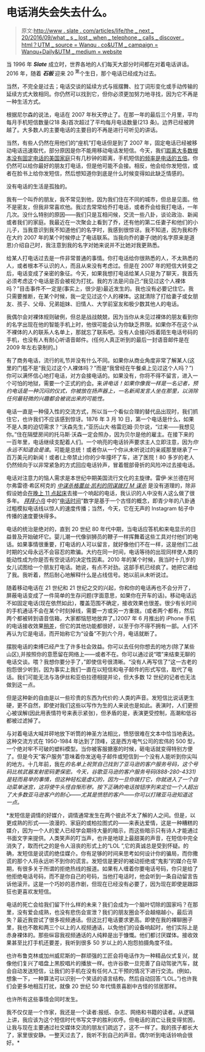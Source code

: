 # 电话消失会失去什么。

> 原文:[http://www . slate . com/articles/life/the _ next _ 20/2016/09/what _ s _ lost _ when _ telephone _ calls _ discover . html？UTM _ source = Wanqu . co&UTM _ campaign = Wanqu+Daily&UTM _ medium = website](http://www.slate.com/articles/life/the_next_20/2016/09/what_s_lost_when_telephone_calls_disappear.html?utm_source=wanqu.co&utm_campaign=Wanqu+Daily&utm_medium=website)

当 1996 年 ***Slate*** 成立时，世界各地的人们每天大部分时间都在对着电话讲话。2016 年，随着 ***石板*** 迎来 20 <sup>第</sup>个生日，那个电话已经成为过去。







当然，不完全是过去；电话交谈的延续方式与摇摆舞、拉丁词形变化或手动传输的延续方式大致相同。你仍然可以找到它，但你必须更加努力地寻找，因为它不再是一种生活方式。

根据尼尔森的说法，电话在 2007 年秋天停止了。在那一年的最后三个月里，平均每月手机短信数量(218 条)首次超过了平均每月电话数量(213 条)。边界已经被跨越了。大多数人的主要电话的主要目的不再是进行可听见的讲话。

当然，有些人仍然在用他们的“座机”打电话但是到了 2007 年，固定电话已经被移动电话迅速取代，部分原因是你不能用移动电话发短信。今天，我们[距离大多数根本没有固定电话的美国家庭](http://www.cdc.gov/nchs/data/nhis/earlyrelease/wireless201512.pdf)只有几秒钟的距离，手机短信[的频率是电话的五倍](http://informatemi.com/blog/?p=133)。你仍然可以给你最好的朋友打电话，但是他可能不会接。相反，他会给你发短信，或者在脸书上给你发短信，然后想知道你到底是什么时候变得如此缺乏情感的。

没有电话的生活是孤独的。

我有一个叫乔的朋友，我不常见到他，因为我们住在不同的城市，但总是见面。他不是密友，但我非常喜欢他。我过去常常给乔打电话，或者乔会给我打电话，一年几次。没什么特别的原因——我们只是互相问候，交流一些八卦，谈论政治、新闻或者我们的家庭。我最近在一次聚会上看到了乔，还有他的第二任妻子和他们的小儿子，当我意识到我不知道他们的名字时，我感到很惊讶。我不知道，因为我和乔在大约 2007 年的某个时候停止了电话联系。当我向乔的妻子(她的名字原来是道恩)介绍自己时，我注意到我的名字对她来说并不比她对我更熟悉。

给某人打电话过去是一件非常普通的事情。你打电话给你很熟悉的人，不太熟悉的人，或者根本不认识的人，而且从来没有考虑过。但是在 2007 年的短信大转变之后，电话变成了亲密的象征。今天，如果我想打电话给某人只是为了聊天，我首先必须考虑这个电话是否会被视为打扰。我的方法是问自己:“我见过这个人裸体吗？”目击事件不一定是(事实上，很少是)最近发生的。我也没有必要记住它。我只需要推断，在某个时候，我一定见过这个人的裸体。这就清除了打给妻子或女朋友、孩子、父母、兄弟姐妹、旧情人、大学前室友和极少数其他人的电话。

我偶尔会对裸体规则破例，但总是战战兢兢，因为当你从未见过裸体的朋友看到你的名字出现在他的智能手机上时，他很可能会认为你缺乏界限。如果你不在这个从不裸体的人的联系人名单上，那就忘了联系吧。没有人会接闪烁着陌生电话号码的手机，也没有人有耐心听语音邮件。(任何人真正听到的最后一封语音邮件是在 2009 年左右录制的。)

有了商务电话，流行的礼节并没有什么不同。如果你从商业角度非常了解某人(这里的门槛不是“我见过这个人裸体吗？”而是“我曾经在午餐桌上见过这个人吗？”)你可以满怀信心地打电话，对方会接电话的。如果没有，你将不得不留言，进入一个可怕的地狱，需要一个正式的约会。来*讲电话！如果你像我一样是一名记者，预约电话是一种沉闷的仪式，你被放在扬声器上，一名新闻发言人坐在那里，以消除任何最轻微的兴趣都会被说出来的可能性。*

电话一直是一种侵入性的交流方式，所以当一个看似合理的替代品出现时，我们抓住它，也许我们不应该感到惊讶。1876 年 3 月 10 日，第一个电话是什么，如果不是人类的迫切需求？“沃森先生，”亚历山大·格雷厄姆·贝尔说，“过来——我想见你。”住在隔壁房间的托马斯·沃森一定会照办，因为贝尔是他的雇主。在接下来的一百年里，电话继续支配着人们。一个响亮的电话铃声要求主人立即注意，因为*你永远不知道会是谁*。可能是总统！或者你从一个你从未听说过的亲戚那里继承了一百万美元的新闻！或者(上帝禁止)你的少年撞坏了车，进了医院！80 多岁的老人仍然倾向于以非常紧急的方式回应电话铃声，冒着髋部骨折的风险冲过去接电话。

电话对注意力的恼人需求是本世纪中期美国流行文化的主旋律。雷伊·米兰德在阿尔弗雷德·希区柯克的 *[中谋杀格蕾丝·凯利的阴谋拨打 M 谋杀](http://www.amazon.com/dp/B004G0HDY6/?tag=slatmaga-20)* 是没有道理的，除非假设她会[在晚上 11 点起床](https://www.youtube.com/watch?v=LBoL2vMJkCs)去接一个响起的电话，我认识的人中没有人这么做了很多年。 *[拜拜小鸟](http://www.amazon.com/dp/B001G5RFHE/?tag=slatmaga-20)* 中的“[电话时间](https://www.youtube.com/watch?v=7sPU3ymk2ms)”数字是基于一个古怪的概念，即青少年的八卦通过粗模拟电话线以惊人的速度传播；当然，今天，它在无声的 Instagram 帖子中传播的速度要快得多。

电话的统治是绝对的，直到 20 世纪 80 年代中期，当电话应答机和来电显示的日益普及开始破坏它。婴儿潮一代像驯狮员的鞭子一样挥舞着这些工具对付他们的电话。如果事情很重要，打电话的人可以留言，就好像他们不在一样，这是他们二战时期的父母永远不会容忍的欺骗。大约在同一时间，电话等待的出现同样使人类的能动性成为你是否有空说话的决定性因素。2010 年的某个时候，我当时十几岁的女儿试图给一个朋友打电话。她说，有点不对劲。这部手机已经疯了。她把它递给了我。我听着，然后耐心地解释什么是占线信号。她以前从未听说过。

随着移动电话在 21 世纪和 21 世纪之交的兴起，你和你的电话再也不会分开了，屏蔽电话变成了一件简单的生存问题(字面意思，如果你在开车的话)。移动电话远不如固定电话(现在依然如此)，覆盖范围不确定，接收效果也很差。很少有长时间的手机通话不会在某个时刻掉线，需要一方或另一方重拨。(或者两个都有，然后两个都被转到语音信箱，大家都恼怒地放弃了。)2007 年 6 月推出的 iPhone 手机的电话接收效果[稍差](http://www.macworld.com/article/1058733/iphone_rev.html)，但它的其他功能都很好，以至于你不得不拥有一部。人们不再认为它是电话，而开始称它为“设备”不到六个月，电话就断了。

摆脱电话的束缚已经产生了许多社会效益。你可以去任何你想去的地方(除了某些山区),并按照你的意愿留在网络上——或者不在。你可以通过说“喂”来结束无聊的电话交谈。喂？我想你要分手了，”即使信号很清晰。“没有人再写信了”这一古老的抱怨很少听到，因为事实上我们一直在以短信和电子邮件的形式写信，取代了电话。我们可能无法与洛伊丝和亚伯拉德相提并论，但大多数 12 世纪的记者也无法做到这一点。

但是这种新的自由是以一些珍贵的东西为代价的:人类的声音。发短信比说话更生硬，更不自然，即使对我们这些以写作为生的人来说也是如此。表演时，人们更担心被误解(因此用表情符号来表示紧张)，但矛盾的是，表演更受控制，高潮和低谷都被过滤掉了。

与对着电话大喊并砰地放下听筒的神圣方法相比，愤怒很难在文本中恰当地表达。这种交流方式在 1950-1984 年达到了顶峰，这是西方电气公司的宏伟的 500 型，一个绝对牢不可破的塑料模型。当你被客服搪塞的时候，砸电话就变得特别方便了。但是今天“客户服务”意味着你发送电子邮件或短信到一个没有人能听到你尖叫的地方。十几年前，我在*的名单上祝贺自己找到了亚马逊的客户服务号码，这个号码比核武器发射密码更保密。今天，谷歌亚马逊的客户服务号码(888-280-4331)是轻而易举的事情，但这种轻松是虚幻的，因为一旦你拨打它，你就进入了一个自动菜单迷宫，这将使牛头怪自惭形秽。按下正确的电话按钮序列来定位一个人超出了大多数亚马逊客户的耐心——尤其是愤怒的客户——你可以打赌亚马逊知道这一点。*

 *发短信是调情的好媒介，调情通常发生在两个彼此不太了解的人之间。但是，以更成熟的形式——浪漫的、家庭的或柏拉图式的——来表达爱情，这是一种糟糕的媒介，因为一个人的爱人已经学会期待大量的暗示，而这些暗示只有诗人才能通过书面文字来提供。人类笑声的叮当声，也许是地球上最甜美的声音，在短信中完全消失了，取而代之的是令人沮丧的形式上的“LOL ”,它的真诚总是受到怀疑。的确，发短信是说谎的绝佳媒介。你有足够的时间来思考如何设计你的骗局，而你撒谎的那个人将永远听不到你的谎言。发短信是更好的被动拒绝或“鬼影”的媒介在早期，有很多关于所谓的拒绝热线的报道。如果有人缠着你要电话号码，你只是给了他拒绝电话号码，而不是你自己的号码，当他打电话时，他会听到一条自动留言告诉他滚开。这是一个巧妙的恶作剧，但现在已经没有必要了，因为现在即使是跟踪狂也更喜欢发短信。

电话的死亡会给我们留下什么样的未来？我们会成为一个脑叶切除的国家吗？在那里，没有爱会成熟，也没有悲伤会宣泄？我们的朋友圈会不会越缩越小，最后消失？最近我尝试了很多视频通话。但这比打电话要求更高。即使在我的裸聊圈子里，我也不敢和两三个以上的人视频通话，以免他们的设备响起时，他们实际上是赤身裸体的。那些纵容我视频通话的人纯粹是出于慷慨。他们都讨厌媒体。接收效果甚至比打手机还要差，我听到很多 50 岁以上的人抱怨拍摄角度不佳。

也许布鲁克林或加州威尼斯的一群顽强的工匠会将电话作为一种精品仪式复兴，就像他们复兴了唱盘上黑胶唱片的播放一样。也许谷歌一旦完善了自动驾驶汽车，就会自动发送短信，让我们的手机在没有任何人工干预的情况下进行交流。(例如，想象一下，一种算法可以识别一个笑话的语言结构，然后自动回答:“LOL。”)也许我们会更多地相互打扰，就像 20 世纪 50 年代情景喜剧中古怪的邻居那样。

也许所有这些事情会同时发生。

我不仅仅是一个作家，我还是一个读者:报纸、杂志、网络和书籍的读者。从逻辑上讲，我应该为这个短信时代书写文字的胜利欢呼。但电话的消亡让我变得贫困，让我与现在主要通过社交媒体交流的朋友们疏远了，这不一样了。我的孩子都长大了，家里很安静。一整天过去了，我听不到自己的声音。偶尔听到电话铃响会很好。*